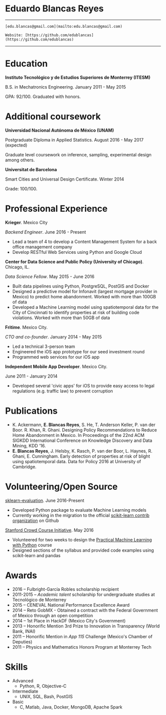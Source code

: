 
Eduardo Blancas Reyes
=====================

------------------------------------------------------------------------------
    [edu.blancas@gmail.com](mailto:edu.blancas@gmail.com)

    Website: [https://github.com/edublancas](https://github.com/edublancas)
------------------------------------------------------------------------------

Education
=========
**Instituto Tecnológico y de Estudios Superiores de Monterrey (ITESM)**

B.S. in Mechatronics Engineering. January 2011 - May 2015

GPA: 92/100. Graduated with honors.

Additional coursework
=====================

**Universidad Nacional Autónoma de México (UNAM)**

Postgraduate Diploma in Applied Statistics. August 2016 - May 2017 (expected)

Graduate level coursework on inference, sampling, experimental design among others.

**Universitat de Barcelona**

Smart Cities and Universal Design Certificate. Winter 2014

Grade: 100/100.

Professional Experience
=======================

**Krieger**. Mexico City

*Backend Engineer*. June 2016 - Present

* Lead a team of 4 to develop a Content Management System for a back office management company
* Develop RESTful Web Services using Python and Google Cloud

**Center for Data Science and Public Policy (University of Chicago)**. Chicago, IL.

*Data Science Fellow*. May 2015 - June 2016

* Built data pipelines using Python, PostgreSQL, PostGIS and Docker
* Designed a predictive model for Infonavit (largest mortgage provider in Mexico) to predict home abandonment. Worked with more than 100GB of data
* Developed a Machine Learning model using spatiotemporal data for the City of Cincinnati to identify properties at risk of building code violations. Worked with more than 50GB of data


**Fritime**. Mexico City.

*CTO and co-founder*. January 2014 - May 2015

* Led a technical 3-person team
* Engineered the iOS app prototype for our seed investment round
* Programmed web services for our iOS app

**Independent Mobile App Developer**. Mexico City.

June 2011 - January 2014

* Developed several 'civic apps' for iOS to provide easy access to legal regulations (e.g. traffic law) to prevent corruption

Publications
============

-   K. Ackermann, **E. Blancas Reyes**, S. He, T. Anderson Keller, P. van der Boor. R. Khan, R. Ghani. Designing Policy Recommendations to Reduce Home Abandonment in Mexico. In Proceedings of the 22nd ACM SIGKDD International Conference on Knowledge Discovery and Data Mining, KDD ’16.
-   **E. Blancas Reyes**, J. Helsby, K. Rasch, P. van der Boor, L. Haynes, R. Ghani, E. Cunningham. Early detection of properties at risk of blight using spatiotemporal data. Data for Policy 2016 at University of Cambridge.

Volunteering/Open Source
========================

[sklearn-evaluation](https://github.com/edublancas/sklearn-evaluation).
June 2016-Present

* Developed Python package to evaluate Machine Learning models
* Currently working in the migration to the official [scikit-learn contrib organization](https://github.com/scikit-learn-contrib) on Github

 [Stanford Crowd Course Initiative](http://crowdcourse.stanford.edu/).
 May 2016

* Volunteered for two weeks to design the [Practical Machine Learning with Python](http://crowdcourse.stanford.edu/ml.html) course
* Designed sections of the syllabus and provided code examples using scikit-learn and pandas

Awards
======

-   2016 – Fulbright-García Robles scholarship recipient
-   2011-2015 – *Academic talent* scholarship for undergraduate studies at Tecnológico de Monterrey
-   2015 – CENEVAL National Performance Excellence Award
-   2014 – Reto GobMX - Obtained a contract with the Federal Government of Mexico through an open competition
-   2014 – 1st Place in HackDF (Mexico City's Government)
-   2013 – Honorific Mention 3rd Prize to Innovation in Transparency (World Bank, INAI)
-   2011 – Honorific Mention in *App 115* Challenge (Mexico's Chamber of Deputies)
-   2011 – Physics and Mathematics Honors Program at Monterrey Tech

Skills
======

* Advanced
    * Python, R, Objective-C
* Intermediate
    * UNIX, SQL, Bash, PostGIS
* Basic
    * C, Matlab, Java, Docker, MongoDB, Apache Spark
